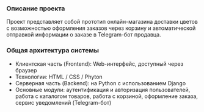 ### Описание проекта

Проект представляет собой прототип онлайн-магазина доставки цветов с возможностью оформления заказов через корзину и автоматической отправкой информации о заказе в Telegram-бот продавца.

### **Общая архитектура системы**

- Клиентская часть (Frontend): Web-интерфейс, доступный через браузер
- Технологии: HTML / CSS / Phyton
- Серверная часть (Backend): на Python с использованием Django
- Основные модули: аутентификация и авторизация пользователей, работа с каталогом товаров, работа с корзиной, оформление заказа, сервис уведомлений (Telegram-бот)
 

